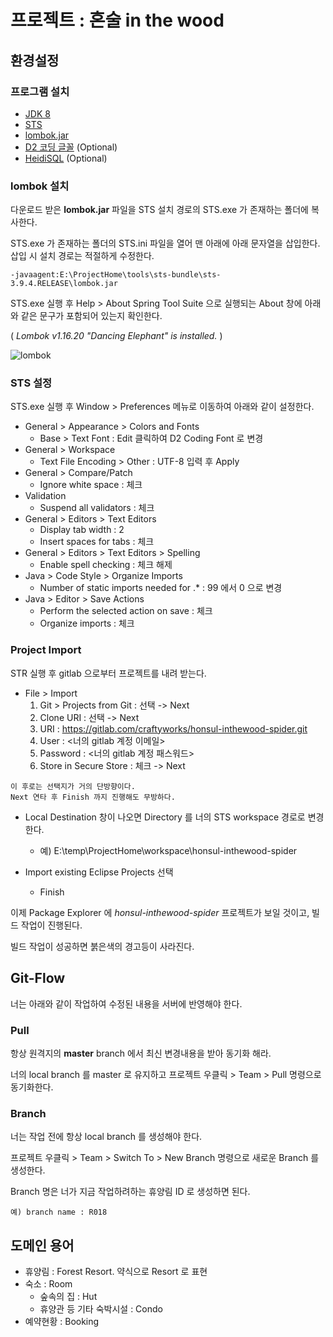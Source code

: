 # 프로젝트 : 혼술 in the wood

## 환경설정

### 프로그램 설치
- [JDK 8](http://www.oracle.com/technetwork/java/javase/downloads/jdk8-downloads-2133151.html)
- [STS](https://spring.io/tools)
- [lombok.jar](https://projectlombok.org/download)
- [D2 코딩 글꼴](https://github.com/naver/d2codingfont) (Optional)
- [HeidiSQL](https://www.heidisql.com/) (Optional)

### lombok 설치

다운로드 받은 **lombok.jar** 파일을 STS 설치 경로의 STS.exe 가 존재하는 폴더에 복사한다.

STS.exe 가 존재하는 폴더의 STS.ini 파일을 열어 맨 아래에 아래 문자열을 삽입한다. 삽입 시 설치 경로는 적절하게 수정한다.

```
-javaagent:E:\ProjectHome\tools\sts-bundle\sts-3.9.4.RELEASE\lombok.jar
```

STS.exe 실행 후 Help > About Spring Tool Suite 으로 실행되는 About 창에 아래와 같은 문구가 포함되어 있는지 확인한다.

( *Lombok v1.16.20 "Dancing Elephant" is installed.* )

![lombok](https://projectlombok.org/img/eclipse-about.png)

### STS 설정

STS.exe 실행 후 Window > Preferences 메뉴로 이동하여 아래와 같이 설정한다.

- General > Appearance > Colors and Fonts
  - Base > Text Font : Edit 클릭하여 D2 Coding Font 로 변경
- General > Workspace
  - Text File Encoding > Other : UTF-8 입력 후 Apply
- General > Compare/Patch
  - Ignore white space : 체크
- Validation
  - Suspend all validators : 체크
- General > Editors > Text Editors
  - Display tab width : 2
  - Insert spaces for tabs : 체크
- General > Editors > Text Editors > Spelling
  - Enable spell checking : 체크 해제
- Java > Code Style > Organize Imports
  - Number of static imports needed for .* : 99 에서 0 으로 변경
- Java > Editor > Save Actions
  - Perform the selected action on save : 체크
  - Organize imports : 체크
  
### Project Import

STR 실행 후 gitlab 으로부터 프로젝트를 내려 받는다.

- File > Import
  1. Git > Projects from Git : 선택 -> Next
  2. Clone URI : 선택 -> Next
  3. URI : https://gitlab.com/craftyworks/honsul-inthewood-spider.git
  4. User : <너의 gitlab 계정 이메일>
  5. Password : <너의 gitlab 계정 패스워드>
  6. Store in Secure Store : 체크 -> Next

```
이 후로는 선택지가 거의 단방향이다. 
Next 연타 후 Finish 까지 진행해도 무방하다.
```
   
- Local Destination 창이 나오면 Directory 를 너의 STS workspace 경로로 변경한다.
  - 예) E:\temp\ProjectHome\workspace\honsul-inthewood-spider
  
- Import existing Eclipse Projects 선택
  - Finish

이제 Package Explorer 에 *honsul-inthewood-spider* 프로젝트가 보일 것이고, 빌드 작업이 진행된다. 

빌드 작업이 성공하면 붉은색의 경고등이 사라진다.

## Git-Flow

너는 아래와 같이 작업하여 수정된 내용을 서버에 반영해야 한다.

### Pull

항상 원격지의 **master** branch 에서 최신 변경내용을 받아 동기화 해라.

너의 local branch 를 master 로 유지하고 프로젝트 우클릭 > Team > Pull 명령으로 동기화한다.

### Branch

너는 작업 전에 항상 local branch 를 생성해야 한다.

프로젝트 우클릭 > Team > Switch To > New Branch 명령으로 새로운 Branch 를 생성한다.

Branch 명은 너가 지금 작업하려하는 휴양림 ID 로 생성하면 된다.

```
예) branch name : R018
```

## 도메인 용어

- 휴양림 : Forest Resort. 약식으로 Resort 로 표현
- 숙소 : Room
  - 숲속의 집 : Hut
  - 휴양관 등 기타 숙박시설 : Condo
- 예약현황 : Booking